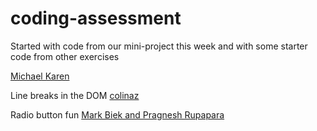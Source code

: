 # coding-assessment

Started with code from our mini-project this week and with some starter code from other exercises

[Michael Karen](https://michael-karen.medium.com/how-to-save-high-scores-in-local-storage-7860baca9d68)

Line breaks in the DOM [colinaz](https://board.phpbuilder.com/d/10361933-resolved-adding-linebreak-using-javascript-dom/9)

Radio button fun [Mark Biek and Pragnesh Rupapara](https://stackoverflow.com/a/1423783)

